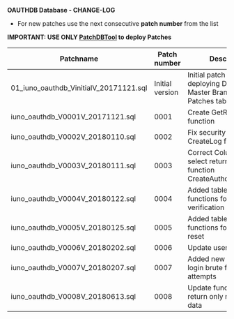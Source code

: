 **OAUTHDB Database - CHANGE-LOG**

- For new patches use the next consecutive **patch number** from the list

**IMPORTANT: USE ONLY [PatchDBTool](https://github.com/IUNO-TDM/PatchDBTool/tree/master/PatchDBTool) to deploy Patches**

|**Patchname**                                                      |**Patch number**   |**Description**                                                                                        |**Issue Number**   | **Author**                  |
|-------------------------------------------------------------------|-------------------|-------------------------------------------------------------------------------------------------------|-------------------|-----------------------------|
| 01_iuno_oauthdb_VinitialV_20171121.sql                    | Initial version   | Initial patch after deploying DB from Master Branch. Create Patches table.                                    |  [#38][i38]       | [@gomarcel][igomarcel]      |
| iuno_oauthdb_V0001V_20171121.sql                          | 0001              | Create GetRefreshToken function                                                                               |  [#37][i37]       | [@gomarcel][igomarcel]      |
| iuno_oauthdb_V0002V_20180110.sql                          | 0002              | Fix security issue in CreateLog function                                                                      |  [#44][i44]       | [@gomarcel][igomarcel]    |
| iuno_oauthdb_V0003V_20180111.sql                          | 0003              | Correct Column name on select return value in function CreateAuthorizationCode                                |  [#43][i43]       | [@gomarcel][igomarcel]      |
| iuno_oauthdb_V0004V_20180122.sql                          | 0004              | Added tables and functions for email verification                                                             |  [#26][i26]       | [@mbeuttler][imbeuttler]      |
| iuno_oauthdb_V0005V_20180125.sql                          | 0005              | Added tables and functions for password reset                                                                 |  [#53][i53]       | [@mbeuttler][imbeuttler]      |
| iuno_oauthdb_V0006V_20180202.sql                          | 0006              | Update usersroles table                                                                                       |                   | [@gomarcel][igomarcel]        |
| iuno_oauthdb_V0007V_20180207.sql                          | 0007              | Added new table to store login brute force attempts                                                           |  [#46][i46]       | [@mbeuttler][imbeuttler]      |
| iuno_oauthdb_V0008V_20180613.sql                          | 0008              | Update functions to return only necessary data                                                           |  [#185][i185c]       | [@gomarcel][igomarcel]      |

[i37]: https://github.com/IUNO-TDM/OAuth2Server/issues/37
[i38]: https://github.com/IUNO-TDM/OAuth2Server/issues/38
[i43]: https://github.com/IUNO-TDM/OAuth2Server/issues/43
[i44]: https://github.com/IUNO-TDM/OAuth2Server/issues/44
[i26]: https://github.com/IUNO-TDM/OAuth2Server/issues/26
[i53]: https://github.com/IUNO-TDM/OAuth2Server/issues/53
[i46]: https://github.com/IUNO-TDM/OAuth2Server/issues/46
[i185c]: https://github.com/IUNO-TDM/MarketplaceCore/issues/185

[igomarcel]: https://github.com/gomarcel
[imbeuttler]: https://github.com/mbeuttler
